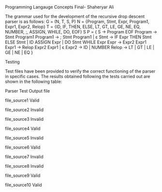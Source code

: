 Programming Langauge Concepts Final- Shaheryar Ali

 The grammar used for the development of the recursive drop descent parser is as follows:
G = (N, T, S, P)
N = {Program, Stmt, Expr, Program1, Expr1, Expr2, Relop}
T = {ID, IF, THEN, ELSE, LT, GT, LE, GE, NE, EQ, NUMBER, ;, ASSIGN, WHILE, DO, EOF}
S
P = {
       S -> Program EOF
       Program -> Stmt Program1
       Program1 -> ; Stmt Program1 | ɛ
       Stmt -> IF Expr THEN Stmt ELSE Stmt | ID ASSIGN Expr | DO Stmt WHILE Expr
       Expr -> Expr2 Expr1
       Expr1 -> Relop Expr2 Expr1 | ɛ
       Expr2 -> ID | NUMBER
       Relop -> LT | GT | LE | GE | NE | EQ
      }
      
  Testing

Test files have been provided to verify the correct functioning of the parser in specific cases. 
The results obtained following the tests carried out are shown in the following table:

Parser Test Output file

file_source1	Valid

file_source2	Invalid

file_source3	Invalid

file_source4	Valid

file_source5	Invalid

file_source6	Valid

file_source7	Invalid

file_source8	Invalid

file_source9	Valid

file_source10	Valid
